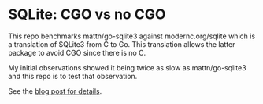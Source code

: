 # SQLite: CGO vs no CGO

This repo benchmarks mattn/go-sqlite3 against modernc.org/sqlite which
is a translation of SQLite3 from C to Go. This translation allows the
latter package to avoid CGO since there is no C.

My initial observations showed it being twice as slow as
mattn/go-sqlite3 and this repo is to test that observation.

See the [blog post for details](https://datastation.multiprocess.io/blog/2022-05-12-sqlite-in-go-with-and-without-cgo.html).
